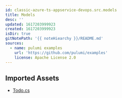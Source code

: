 ```yaml
---
id: classic-azure-ts-appservice-devops.src.models
title: Models
desc: ''
updated: 1617203999923
created: 1617203999923
isDir: true
gitNotePath: '{{ noteHiearchy }}/README.md'
sources:
  - name: pulumi examples
    url: 'https://github.com/pulumi/examples'
    license: Apache License 2.0
---
```

## Imported Assets

- [Todo.cs](/assets/todo.cs)

